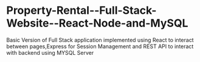 # Property-Rental--Full-Stack-Website--React-Node-and-MySQL
Basic Version of Full Stack application implemented using React to interact between pages,Express for Session Management and REST API to interact with backend using MYSQL Server
